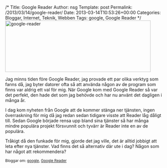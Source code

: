 /*
 Title: Google Reader
 Author: nsg
 Template: post
 Permalink: /2013/03/14/google-reader/
 Date: 2013-03-14T10:53:26+00:00
 Categories: Bloggar, Internet, Teknik, Webben
 Tags: google, Google Reader
*/
[<img src="http://cdn.junkpile.se/2013/03/google-reader.png" alt="google-reader" width="465" height="165" class="aligncenter size-full wp-image-1249" />][1]

Jag minns tiden före Google Reader, jag provade ett par olika verktyg som fanns då, jag byter datorer ofta så att använda någon av de program som finns var aldrig ett val för mig. När Google kom med Google Reader så var det perfekt, den hade det som jag behövde och har nu använt det dagligen i många år.

I dag kom nyheten från Google att de kommer stänga ner tjänsten, ingen överraskning för mig då jag redan sedan tidigare visste att Reader låg dåligt till. Sedan Google började rensa upp bland sina tjänster så har många mindre populära projekt försvunnit och tyvärr är Reader inte en av de populära.

Tråkigt då den funkade för mig, gjorde det jag ville, det är alltid jobbigt att leta efter nya tjänster. Vad finns det så alternativ där ute i dag? Någon som har något att rekommendera?

<small> <p class='technorati-tags'>
  Bloggar om: <a class='technorati-link' href='http://bloggar.se/om/google' rel='tag' target='_self'>google</a>, <a class='technorati-link' href='http://bloggar.se/om/Google+Reader' rel='tag' target='_self'>Google Reader</a>
</p></small>

 [1]: http://cdn.junkpile.se/2013/03/google-reader.png